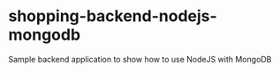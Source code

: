 # shopping-backend-nodejs-mongodb
Sample backend application to show how to use NodeJS with MongoDB
